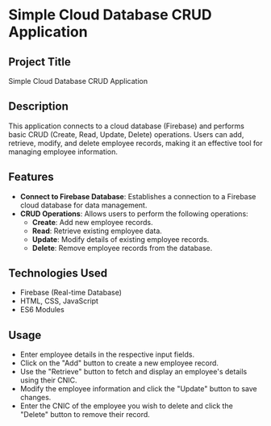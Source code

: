 # Simple Cloud Database CRUD Application

## Project Title
Simple Cloud Database CRUD Application

## Description
This application connects to a cloud database (Firebase) and performs basic CRUD (Create, Read, Update, Delete) operations. Users can add, retrieve, modify, and delete employee records, making it an effective tool for managing employee information.

## Features
- **Connect to Firebase Database**: Establishes a connection to a Firebase cloud database for data management.
- **CRUD Operations**: Allows users to perform the following operations:
  - **Create**: Add new employee records.
  - **Read**: Retrieve existing employee data.
  - **Update**: Modify details of existing employee records.
  - **Delete**: Remove employee records from the database.

## Technologies Used
- Firebase (Real-time Database)
- HTML, CSS, JavaScript
- ES6 Modules

## Usage
- Enter employee details in the respective input fields.
- Click on the "Add" button to create a new employee record.
- Use the "Retrieve" button to fetch and display an employee's details using their CNIC.
- Modify the employee information and click the "Update" button to save changes.
- Enter the CNIC of the employee you wish to delete and click the "Delete" button to remove their record.
